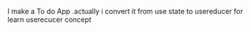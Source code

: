 I make a To do App .actually i convert it from use state to usereducer for learn userecucer concept
